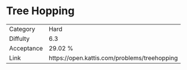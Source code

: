 # Tree Hopping

<table>
    <tr>
        <td>Category</td>
        <td>Hard</td>
    </tr>
    <tr>
        <td>Diffulty</td>
        <td>6.3</td>
    </tr>
    <tr>
        <td>Acceptance</td>
        <td>29.02 %</td>
    </tr>
    <tr>
        <td>Link</td>
        <td>https://open.kattis.com/problems/treehopping</td>
    </tr>
</table>